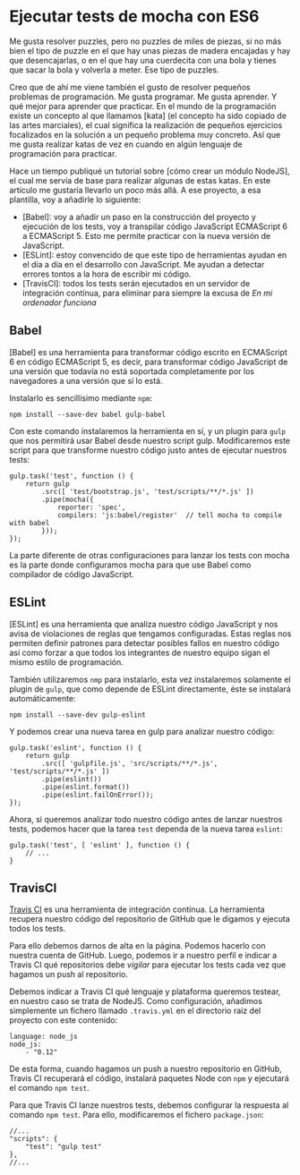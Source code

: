 # Ejecutar tests de mocha con ES6

Me gusta resolver puzzles, pero no puzzles de miles de piezas, si no más bien el
tipo de puzzle en el que hay unas piezas de madera encajadas y hay que desencajarlas,
o en el que hay una cuerdecita con una bola y tienes que sacar la bola y volverla
a meter. Ese tipo de puzzles.

Creo que de ahí me viene también el gusto de resolver pequeños problemas de
programación. Me gusta programar. Me gusta aprender. Y qué mejor para aprender
que practicar. En el mundo de la programación existe un concepto al que llamamos
[kata] (el concepto ha sido copiado de las artes marciales), el cual significa
la realización de pequeños ejercicios focalizados en la solución a un pequeño
problema muy concreto. Así que me gusta realizar katas de vez en cuando en algún
lenguaje de programación para practicar.

<!-- more -->

Hace un tiempo publiqué un tutorial sobre [cómo crear un módulo NodeJS], el cual
me servía de base para realizar algunas de estas katas. En este artículo me
gustaría llevarlo un poco más allá. A ese proyecto, a esa plantilla, voy a
añadirle lo siguiente:

- [Babel]: voy a añadir un paso en la construcción del proyecto y ejecución de los
tests, voy a transpilar código JavaScript ECMAScript 6 a ECMAScript 5. Esto me
permite practicar con la nueva versión de JavaScript.
- [ESLint]: estoy convencido de que este tipo de herramientas ayudan en el día a
día en el desarrollo con JavaScript. Me ayudan a detectar errores tontos a la
hora de escribir mi código.
- [TravisCI]: todos los tests serán ejecutados en un servidor de integración
contínua, para eliminar para siempre la excusa de *En mi ordenador funciona*

## Babel

[Babel] es una herramienta para transformar código escrito en ECMAScript 6 en
código ECMAScript 5, es decir, para transformar código JavaScript de una versión
que todavía no está soportada completamente por los navegadores a una versión
que sí lo está.

Instalarlo es sencillísimo mediante `npm`:

    npm install --save-dev babel gulp-babel

Con este comando instalaremos la herramienta en sí, y un plugin para `gulp` que
nos permitirá usar Babel desde nuestro script gulp. Modificaremos este script
para que transforme nuestro código justo antes de ejecutar nuestros tests:

    gulp.task('test', function () {
        return gulp
            .src([ 'test/bootstrap.js', 'test/scripts/**/*.js' ])
            .pipe(mocha({
                reporter: 'spec',
                compilers: 'js:babel/register'  // tell mocha to compile with babel
            }));
    });

La parte diferente de otras configuraciones para lanzar los tests con mocha es
la parte donde configuramos mocha para que use Babel como compilador de código
JavaScript.

## ESLint

[ESLint] es una herramienta que analiza nuestro código JavaScript y nos avisa de
violaciones de reglas que tengamos configuradas. Estas reglas nos permiten
definir patrones para detectar posibles fallos en nuestro código así como forzar
a que todos los integrantes de nuestro equipo sigan el mismo estilo de programación.

También utilizaremos `nmp` para instalarlo, esta vez instalaremos solamente el
plugin de `gulp`, que como depende de ESLint directamente, éste se instalará 
automáticamente:

    npm install --save-dev gulp-eslint

Y podemos crear una nueva tarea en gulp para analizar nuestro código:

    gulp.task('eslint', function () {
        return gulp
            .src([ 'gulpfile.js', 'src/scripts/**/*.js', 'test/scripts/**/*.js' ])
            .pipe(eslint())
            .pipe(eslint.format())
            .pipe(eslint.failOnError());
    });

Ahora, si queremos analizar todo nuestro código antes de lanzar nuestros tests,
podemos hacer que la tarea `test` dependa de la nueva tarea `eslint`:

    gulp.task('test', [ 'eslint' ], function () {
        // ...
    }

## TravisCI

[Travis CI] es una herramienta de integración contínua. La herramienta recupera
nuestro código del repositorio de GitHub que le digamos y ejecuta todos los
tests.

Para ello debemos darnos de alta en la página. Podemos hacerlo con nuestra
cuenta de GitHub. Luego, podemos ir a nuestro perfil e indicar a Travis CI
qué repositorios debe *vigilar* para ejecutar los tests cada vez que hagamos
un push al repositorio.

Debemos indicar a Travis CI qué lenguaje y plataforma queremos testear, en
nuestro caso se trata de NodeJS. Como configuración, añadimos simplemente un
fichero llamado `.travis.yml` en el directorio raiz del proyecto con este
contenido:

    language: node_js
    node_js:
        - "0.12"

De esta forma, cuando hagamos un push a nuestro repositorio en GitHub, Travis CI
recuperará el código, instalará paquetes Node con `npm` y ejecutará el comando
`npm test`. 

Para que Travis CI lanze nuestros tests, debemos configurar la respuesta al
comando `npm test`. Para ello, modificaremos el fichero `package.json`:

    //...
    "scripts": {
        "test": "gulp test"
    },
    //...

[Travis CI]: https://travis-ci.org
